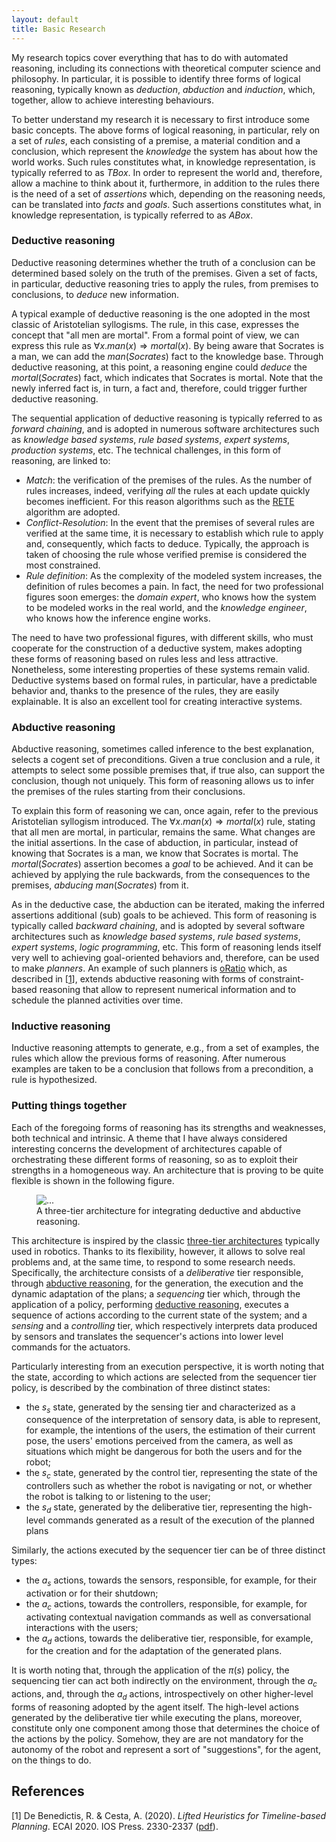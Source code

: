 ```yaml
---
layout: default
title: Basic Research
---
```


My research topics cover everything that has to do with automated reasoning, including its connections with theoretical computer science and philosophy. In particular, it is possible to identify three forms of logical reasoning, typically known as *deduction*, *abduction* and *induction*, which, together, allow to achieve interesting behaviours.

To better understand my research it is necessary to first introduce some basic concepts. The above forms of logical reasoning, in particular, rely on a set of *rules*, each consisting of a premise, a material condition and a conclusion, which represent the *knowledge* the system has about how the world works. Such rules constitutes what, in knowledge representation, is typically referred to as *TBox*. In order to represent the world and, therefore, allow a machine to think about it, furthermore, in addition to the rules there is the need of a set of *assertions* which, depending on the reasoning needs, can be translated into *facts* and *goals*. Such assertions constitutes what, in knowledge representation, is typically referred to as *ABox*.

### Deductive reasoning

Deductive reasoning determines whether the truth of a conclusion can be determined based solely on the truth of the premises.
Given a set of facts, in particular, deductive reasoning tries to apply the rules, from premises to conclusions, to *deduce* new information.

A typical example of deductive reasoning is the one adopted in the most classic of Aristotelian syllogisms. The rule, in this case, expresses the concept that "all men are mortal". From a formal point of view, we can express this rule as $\forall x . man \left( x \right) \Rightarrow mortal \left( x \right)$. By being aware that Socrates is a man, we can add the $man \left( Socrates \right)$ fact to the knowledge base. Through deductive reasoning, at this point, a reasoning engine could *deduce* the $mortal \left( Socrates \right)$ fact, which indicates that Socrates is mortal. Note that the newly inferred fact is, in turn, a fact and, therefore, could trigger further deductive reasoning.

The sequential application of deductive reasoning is typically referred to as *forward chaining*, and is adopted in numerous software architectures such as *knowledge based systems*, *rule based systems*, *expert systems*, *production systems*, etc.
The technical challenges, in this form of reasoning, are linked to:
 - *Match*: the verification of the premises of the rules. As the number of rules increases, indeed, verifying *all* the rules at each update quickly becomes inefficient. For this reason algorithms such as the [RETE](https://en.wikipedia.org/wiki/Rete_algorithm) algorithm are adopted.
 - *Conflict-Resolution*: In the event that the premises of several rules are verified at the same time, it is necessary to establish which rule to apply and, consequently, which facts to deduce. Typically, the approach is taken of choosing the rule whose verified premise is considered the most constrained.
 - *Rule definition*: As the complexity of the modeled system increases, the definition of rules becomes a pain. In fact, the need for two professional figures soon emerges: the *domain expert*, who knows how the system to be modeled works in the real world, and the *knowledge engineer*, who knows how the inference engine works.
 
The need to have two professional figures, with different skills, who must cooperate for the construction of a deductive system, makes adopting these forms of reasoning based on rules less and less attractive. Nonetheless, some interesting properties of these systems remain valid. Deductive systems based on formal rules, in particular, have a predictable behavior and, thanks to the presence of the rules, they are easily explainable. It is also an excellent tool for creating interactive systems.

### Abductive reasoning

Abductive reasoning, sometimes called inference to the best explanation, selects a cogent set of preconditions. Given a true conclusion and a rule, it attempts to select some possible premises that, if true also, can support the conclusion, though not uniquely. This form of reasoning allows us to infer the premises of the rules starting from their conclusions.

To explain this form of reasoning we can, once again, refer to the previous Aristotelian syllogism introduced. The $\forall x . man \left( x \right) \Rightarrow mortal \left( x \right)$ rule, stating that all men are mortal, in particular, remains the same. What changes are the initial assertions. In the case of abduction, in particular, instead of knowing that Socrates is a man, we know that Socrates is mortal. The $mortal \left( Socrates \right)$ assertion becomes a *goal* to be achieved. And it can be achieved by applying the rule backwards, from the consequences to the premises, *abducing* $man \left( Socrates \right)$ from it.

As in the deductive case, the abduction can be iterated, making the inferred assertions additional (sub) goals to be achieved. This form of reasoning is typically called *backward chaining*, and is adopted by several software architectures such as *knowledge based systems*, *rule based systems*, *expert systems*, *logic programming*, etc. This form of reasoning lends itself very well to achieving goal-oriented behaviors and, therefore, can be used to make *planners*. An example of such planners is [oRatio](https://github.com/pstlab/oRatio) which, as described in \[[1](#r1)\], extends abductive reasoning with forms of constraint-based reasoning that allow to represent numerical information and to schedule the planned activities over time.

### Inductive reasoning

Inductive reasoning attempts to generate, e.g., from a set of examples, the rules which allow the previous forms of reasoning. After numerous examples are taken to be a conclusion that follows from a precondition, a rule is hypothesized.

### Putting things together

Each of the foregoing forms of reasoning has its strengths and weaknesses, both technical and intrinsic. A theme that I have always considered interesting concerns the development of architectures capable of orchestrating these different forms of reasoning, so as to exploit their strengths in a homogeneous way. An architecture that is proving to be quite flexible is shown in the following figure.

<figure class="figure" class="text-center">
  <img src="{{site.url}}/figures/architecture.png" class="figure-img img-fluid rounded" alt="...">
  <figcaption class="figure-caption">A three-tier architecture for integrating deductive and abductive reasoning.</figcaption>
</figure>

This architecture is inspired by the classic [three-tier architectures](https://en.wikipedia.org/wiki/Three-layer_architecture) typically used in robotics. Thanks to its flexibility, however, it allows to solve real problems and, at the same time, to respond to some research needs. Specifically, the architecture consists of a *deliberative* tier responsible, through [abductive reasoning](#abductive-reasoning), for the generation, the execution and the dynamic adaptation of the plans; a *sequencing* tier which, through the application of a policy, performing [deductive reasoning](#deductive-reasoning), executes a sequence of actions according to the current state of the system; and a *sensing* and a *controlling* tier, which respectively interprets data produced by sensors and translates the sequencer's actions into lower level commands for the actuators.

Particularly interesting from an execution perspective, it is worth noting that the state, according to which actions are selected from the sequencer tier policy, is described by the combination of three distinct states:

 - the $s_s$ state, generated by the sensing tier and characterized as a consequence of the interpretation of sensory data, is able to represent, for example, the intentions of the users, the estimation of their current pose, the users' emotions perceived from the camera, as well as situations which might be dangerous for both the users and for the robot;
 - the $s_c$ state, generated by the control tier, representing the state of the controllers such as whether the robot is navigating or not, or whether the robot is talking to or listening to the user;
 - the $s_d$ state, generated by the deliberative tier, representing the high-level commands generated as a result of the execution of the planned plans

Similarly, the actions executed by the sequencer tier can be of three distinct types:

 - the $a_s$ actions, towards the sensors, responsible, for example, for their activation or for their shutdown;
 - the $a_c$ actions, towards the controllers, responsible, for example, for activating contextual navigation commands as well as conversational interactions with the users;
 - the $a_d$ actions, towards the deliberative tier, responsible, for example, for the creation and for the adaptation of the generated plans.

It is worth noting that, through the application of the $\pi\left(s\right)$ policy, the sequencing tier can act both indirectly on the environment, through the $a_c$ actions, and, through the $a_d$ actions, introspectively on other higher-level forms of reasoning adopted by the agent itself. The high-level actions generated by the deliberative tier while executing the plans, moreover, constitute only one component among those that determines the choice of the actions by the policy. Somehow, they are are not mandatory for the autonomy of the robot and represent a sort of "suggestions", for the agent, on the things to do.

## References

[<a name="r1"></a>1] De Benedictis, R. & Cesta, A. (2020). *Lifted Heuristics for Timeline-based Planning*. ECAI 2020. IOS Press. 2330-2337 ([pdf](https://ebooks.iospress.nl/volumearticle/55157)).